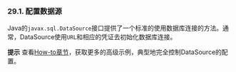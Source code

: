 ### 29.1. 配置数据源

Java的`javax.sql.DataSource`接口提供了一个标准的使用数据库连接的方法。通常，DataSource使用`URL`和相应的凭证去初始化数据库连接。

**提示** 查看[How-to章节](https://docs.spring.io/spring-boot/docs/2.0.0.RELEASE/reference/htmlsingle/#howto-configure-a-datasource)，获取更多的高级示例，典型地完全控制DataSource的配置。
